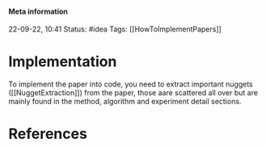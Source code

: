 #### Meta information
22-09-22, 10:41
Status: #idea
Tags: [[HowToImplementPapers]]





# Implementation

To implement the paper into code, you need to extract important nuggets ([[NuggetExtraction]]) from the paper, those aare scattered all over but are mainly found in the method, algorithm and experiment detail sections.





# References
